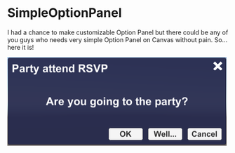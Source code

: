 # SimpleOptionPanel

I had a chance to make customizable Option Panel but there could be any of you guys who needs very simple Option Panel on Canvas without pain. So... here it is!

![](readme.PNG)
